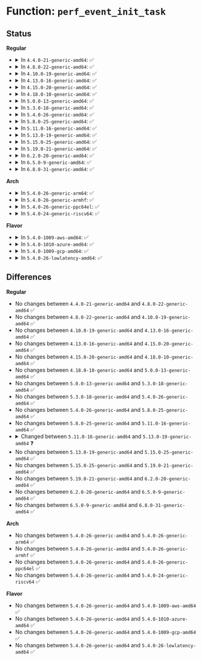 # Function: <code>perf_event_init_task</code>

## Status
<b>Regular</b>
<ul>
<li>
<details>
<summary>In <code>4.4.0-21-generic-amd64</code>: ✅</summary>

```c
int perf_event_init_task(struct task_struct * child)
```

```json
{
  "name": "perf_event_init_task",
  "collision_type": "Unique Global",
  "inline_type": "No",
  "funcs": [
    {
      "addr": 18446744071580437776,
      "name": "perf_event_init_task",
      "external": true,
      "loc": "kernel/events/core.c:9243",
      "file": "kernel/events/core.c",
      "inline": "seen, unknown",
      "caller_inline": [],
      "caller_func": [
        "kernel/fork.c:copy_process"
      ]
    }
  ],
  "symbols": [
    {
      "addr": 18446744071580437776,
      "name": "perf_event_init_task",
      "section": ".text",
      "bind": "STB_GLOBAL",
      "size": 897
    }
  ]
}
```
</details>
</li>
<li>
<details>
<summary>In <code>4.8.0-22-generic-amd64</code>: ✅</summary>

```c
int perf_event_init_task(struct task_struct * child)
```

```json
{
  "name": "perf_event_init_task",
  "collision_type": "Unique Global",
  "inline_type": "No",
  "funcs": [
    {
      "addr": 18446744071580511008,
      "name": "perf_event_init_task",
      "external": true,
      "loc": "kernel/events/core.c:10433",
      "file": "kernel/events/core.c",
      "inline": "seen, unknown",
      "caller_inline": [],
      "caller_func": []
    }
  ],
  "symbols": [
    {
      "addr": 18446744071580511008,
      "name": "perf_event_init_task",
      "section": ".text",
      "bind": "STB_GLOBAL",
      "size": 839
    }
  ]
}
```
</details>
</li>
<li>
<details>
<summary>In <code>4.10.0-19-generic-amd64</code>: ✅</summary>

```c
int perf_event_init_task(struct task_struct * child)
```

```json
{
  "name": "perf_event_init_task",
  "collision_type": "Unique Global",
  "inline_type": "No",
  "funcs": [
    {
      "addr": 18446744071580575216,
      "name": "perf_event_init_task",
      "external": true,
      "loc": "kernel/events/core.c:10705",
      "file": "kernel/events/core.c",
      "inline": "seen, unknown",
      "caller_inline": [],
      "caller_func": []
    }
  ],
  "symbols": [
    {
      "addr": 18446744071580575216,
      "name": "perf_event_init_task",
      "section": ".text",
      "bind": "STB_GLOBAL",
      "size": 643
    }
  ]
}
```
</details>
</li>
<li>
<details>
<summary>In <code>4.13.0-16-generic-amd64</code>: ✅</summary>

```c
int perf_event_init_task(struct task_struct * child)
```

```json
{
  "name": "perf_event_init_task",
  "collision_type": "Unique Global",
  "inline_type": "No",
  "funcs": [
    {
      "addr": 18446744071580605760,
      "name": "perf_event_init_task",
      "external": true,
      "loc": "kernel/events/core.c:10972",
      "file": "kernel/events/core.c",
      "inline": "seen, unknown",
      "caller_inline": [],
      "caller_func": []
    }
  ],
  "symbols": [
    {
      "addr": 18446744071580605760,
      "name": "perf_event_init_task",
      "section": ".text",
      "bind": "STB_GLOBAL",
      "size": 655
    }
  ]
}
```
</details>
</li>
<li>
<details>
<summary>In <code>4.15.0-20-generic-amd64</code>: ✅</summary>

```c
int perf_event_init_task(struct task_struct * child)
```

```json
{
  "name": "perf_event_init_task",
  "collision_type": "Unique Global",
  "inline_type": "No",
  "funcs": [
    {
      "addr": 18446744071580686528,
      "name": "perf_event_init_task",
      "external": true,
      "loc": "kernel/events/core.c:11004",
      "file": "kernel/events/core.c",
      "inline": "seen, unknown",
      "caller_inline": [],
      "caller_func": []
    }
  ],
  "symbols": [
    {
      "addr": 18446744071580686528,
      "name": "perf_event_init_task",
      "section": ".text",
      "bind": "STB_GLOBAL",
      "size": 622
    }
  ]
}
```
</details>
</li>
<li>
<details>
<summary>In <code>4.18.0-10-generic-amd64</code>: ✅</summary>

```c
int perf_event_init_task(struct task_struct * child)
```

```json
{
  "name": "perf_event_init_task",
  "collision_type": "Unique Global",
  "inline_type": "No",
  "funcs": [
    {
      "addr": 18446744071580818480,
      "name": "perf_event_init_task",
      "external": true,
      "loc": "kernel/events/core.c:11556",
      "file": "kernel/events/core.c",
      "inline": "seen, unknown",
      "caller_inline": [],
      "caller_func": []
    }
  ],
  "symbols": [
    {
      "addr": 18446744071580818480,
      "name": "perf_event_init_task",
      "section": ".text",
      "bind": "STB_GLOBAL",
      "size": 656
    }
  ]
}
```
</details>
</li>
<li>
<details>
<summary>In <code>5.0.0-13-generic-amd64</code>: ✅</summary>

```c
int perf_event_init_task(struct task_struct * child)
```

```json
{
  "name": "perf_event_init_task",
  "collision_type": "Unique Global",
  "inline_type": "No",
  "funcs": [
    {
      "addr": 18446744071580885152,
      "name": "perf_event_init_task",
      "external": true,
      "loc": "kernel/events/core.c:11599",
      "file": "kernel/events/core.c",
      "inline": "seen, unknown",
      "caller_inline": [],
      "caller_func": []
    }
  ],
  "symbols": [
    {
      "addr": 18446744071580885152,
      "name": "perf_event_init_task",
      "section": ".text",
      "bind": "STB_GLOBAL",
      "size": 656
    }
  ]
}
```
</details>
</li>
<li>
<details>
<summary>In <code>5.3.0-18-generic-amd64</code>: ✅</summary>

```c
int perf_event_init_task(struct task_struct * child)
```

```json
{
  "name": "perf_event_init_task",
  "collision_type": "Unique Global",
  "inline_type": "No",
  "funcs": [
    {
      "addr": 18446744071580982496,
      "name": "perf_event_init_task",
      "external": true,
      "loc": "kernel/events/core.c:11964",
      "file": "kernel/events/core.c",
      "inline": "seen, unknown",
      "caller_inline": [],
      "caller_func": [
        "kernel/fork.c:copy_process"
      ]
    }
  ],
  "symbols": [
    {
      "addr": 18446744071580982496,
      "name": "perf_event_init_task",
      "section": ".text",
      "bind": "STB_GLOBAL",
      "size": 668
    }
  ]
}
```
</details>
</li>
<li>
<details>
<summary>In <code>5.4.0-26-generic-amd64</code>: ✅</summary>

```c
int perf_event_init_task(struct task_struct * child)
```

```json
{
  "name": "perf_event_init_task",
  "collision_type": "Unique Global",
  "inline_type": "No",
  "funcs": [
    {
      "addr": 18446744071581036624,
      "name": "perf_event_init_task",
      "external": true,
      "loc": "kernel/events/core.c:12081",
      "file": "kernel/events/core.c",
      "inline": "seen, unknown",
      "caller_inline": [],
      "caller_func": [
        "kernel/fork.c:copy_process"
      ]
    }
  ],
  "symbols": [
    {
      "addr": 18446744071581036624,
      "name": "perf_event_init_task",
      "section": ".text",
      "bind": "STB_GLOBAL",
      "size": 667
    }
  ]
}
```
</details>
</li>
<li>
<details>
<summary>In <code>5.8.0-25-generic-amd64</code>: ✅</summary>

```c
int perf_event_init_task(struct task_struct * child)
```

```json
{
  "name": "perf_event_init_task",
  "collision_type": "Unique Global",
  "inline_type": "No",
  "funcs": [
    {
      "addr": 18446744071581215904,
      "name": "perf_event_init_task",
      "external": true,
      "loc": "kernel/events/core.c:12684",
      "file": "kernel/events/core.c",
      "inline": "seen, unknown",
      "caller_inline": [],
      "caller_func": [
        "kernel/fork.c:copy_process"
      ]
    }
  ],
  "symbols": [
    {
      "addr": 18446744071581215904,
      "name": "perf_event_init_task",
      "section": ".text",
      "bind": "STB_GLOBAL",
      "size": 132
    }
  ]
}
```
</details>
</li>
<li>
<details>
<summary>In <code>5.11.0-16-generic-amd64</code>: ✅</summary>

```c
int perf_event_init_task(struct task_struct * child)
```

```json
{
  "name": "perf_event_init_task",
  "collision_type": "Unique Global",
  "inline_type": "No",
  "funcs": [
    {
      "addr": 18446744071581258736,
      "name": "perf_event_init_task",
      "external": true,
      "loc": "kernel/events/core.c:12967",
      "file": "kernel/events/core.c",
      "inline": "seen, unknown",
      "caller_inline": [],
      "caller_func": [
        "kernel/fork.c:copy_process"
      ]
    }
  ],
  "symbols": [
    {
      "addr": 18446744071581258736,
      "name": "perf_event_init_task",
      "section": ".text",
      "bind": "STB_GLOBAL",
      "size": 132
    }
  ]
}
```
</details>
</li>
<li>
<details>
<summary>In <code>5.13.0-19-generic-amd64</code>: ✅</summary>

```c
int perf_event_init_task(struct task_struct * child, u64 clone_flags)
```

```json
{
  "name": "perf_event_init_task",
  "collision_type": "Unique Global",
  "inline_type": "No",
  "funcs": [
    {
      "addr": 18446744071581277360,
      "name": "perf_event_init_task",
      "external": true,
      "loc": "kernel/events/core.c:13160",
      "file": "kernel/events/core.c",
      "inline": "seen, unknown",
      "caller_inline": [],
      "caller_func": [
        "kernel/fork.c:copy_process"
      ]
    }
  ],
  "symbols": [
    {
      "addr": 18446744071581277360,
      "name": "perf_event_init_task",
      "section": ".text",
      "bind": "STB_GLOBAL",
      "size": 147
    }
  ]
}
```
</details>
</li>
<li>
<details>
<summary>In <code>5.15.0-25-generic-amd64</code>: ✅</summary>

```c
int perf_event_init_task(struct task_struct * child, u64 clone_flags)
```

```json
{
  "name": "perf_event_init_task",
  "collision_type": "Unique Global",
  "inline_type": "No",
  "funcs": [
    {
      "addr": 18446744071581521104,
      "name": "perf_event_init_task",
      "external": true,
      "loc": "kernel/events/core.c:13281",
      "file": "kernel/events/core.c",
      "inline": "seen, unknown",
      "caller_inline": [],
      "caller_func": [
        "kernel/fork.c:copy_process"
      ]
    }
  ],
  "symbols": [
    {
      "addr": 18446744071581521104,
      "name": "perf_event_init_task",
      "section": ".text",
      "bind": "STB_GLOBAL",
      "size": 147
    }
  ]
}
```
</details>
</li>
<li>
<details>
<summary>In <code>5.19.0-21-generic-amd64</code>: ✅</summary>

```c
int perf_event_init_task(struct task_struct * child, u64 clone_flags)
```

```json
{
  "name": "perf_event_init_task",
  "collision_type": "Unique Global",
  "inline_type": "No",
  "funcs": [
    {
      "addr": 18446744071581868592,
      "name": "perf_event_init_task",
      "external": true,
      "loc": "kernel/events/core.c:13251",
      "file": "kernel/events/core.c",
      "inline": "seen, unknown",
      "caller_inline": [],
      "caller_func": [
        "kernel/fork.c:copy_process"
      ]
    }
  ],
  "symbols": [
    {
      "addr": 18446744071581868592,
      "name": "perf_event_init_task",
      "section": ".text",
      "bind": "STB_GLOBAL",
      "size": 157
    }
  ]
}
```
</details>
</li>
<li>
<details>
<summary>In <code>6.2.0-20-generic-amd64</code>: ✅</summary>

```c
int perf_event_init_task(struct task_struct * child, u64 clone_flags)
```

```json
{
  "name": "perf_event_init_task",
  "collision_type": "Unique Global",
  "inline_type": "No",
  "funcs": [
    {
      "addr": 18446744071582296016,
      "name": "perf_event_init_task",
      "external": true,
      "loc": "kernel/events/core.c:13480",
      "file": "kernel/events/core.c",
      "inline": "seen, unknown",
      "caller_inline": [],
      "caller_func": [
        "kernel/fork.c:copy_process"
      ]
    }
  ],
  "symbols": [
    {
      "addr": 18446744071582296016,
      "name": "perf_event_init_task",
      "section": ".text",
      "bind": "STB_GLOBAL",
      "size": 144
    }
  ]
}
```
</details>
</li>
<li>
<details>
<summary>In <code>6.5.0-9-generic-amd64</code>: ✅</summary>

```c
int perf_event_init_task(struct task_struct * child, u64 clone_flags)
```

```json
{
  "name": "perf_event_init_task",
  "collision_type": "Unique Global",
  "inline_type": "No",
  "funcs": [
    {
      "addr": 18446744071582496784,
      "name": "perf_event_init_task",
      "external": true,
      "loc": "kernel/events/core.c:13522",
      "file": "kernel/events/core.c",
      "inline": "seen, unknown",
      "caller_inline": [],
      "caller_func": [
        "kernel/fork.c:copy_process"
      ]
    }
  ],
  "symbols": [
    {
      "addr": 18446744071582496784,
      "name": "perf_event_init_task",
      "section": ".text",
      "bind": "STB_GLOBAL",
      "size": 144
    }
  ]
}
```
</details>
</li>
<li>
<details>
<summary>In <code>6.8.0-31-generic-amd64</code>: ✅</summary>

```c
int perf_event_init_task(struct task_struct * child, u64 clone_flags)
```

```json
{
  "name": "perf_event_init_task",
  "collision_type": "Unique Global",
  "inline_type": "No",
  "funcs": [
    {
      "addr": 18446744071582665232,
      "name": "perf_event_init_task",
      "external": true,
      "loc": "kernel/events/core.c:13620",
      "file": "kernel/events/core.c",
      "inline": "seen, unknown",
      "caller_inline": [],
      "caller_func": [
        "kernel/fork.c:copy_process"
      ]
    }
  ],
  "symbols": [
    {
      "addr": 18446744071582665232,
      "name": "perf_event_init_task",
      "section": ".text",
      "bind": "STB_GLOBAL",
      "size": 144
    }
  ]
}
```
</details>
</li>
</ul>
<b>Arch</b>
<ul>
<li>
<details>
<summary>In <code>5.4.0-26-generic-arm64</code>: ✅</summary>

```c
int perf_event_init_task(struct task_struct * child)
```

```json
{
  "name": "perf_event_init_task",
  "collision_type": "Unique Global",
  "inline_type": "No",
  "funcs": [
    {
      "addr": 18446603336492389080,
      "name": "perf_event_init_task",
      "external": true,
      "loc": "kernel/events/core.c:12081",
      "file": "kernel/events/core.c",
      "inline": "seen, unknown",
      "caller_inline": [],
      "caller_func": [
        "kernel/fork.c:copy_process"
      ]
    }
  ],
  "symbols": [
    {
      "addr": 18446603336492389080,
      "name": "perf_event_init_task",
      "section": ".text",
      "bind": "STB_GLOBAL",
      "size": 656
    }
  ]
}
```
</details>
</li>
<li>
<details>
<summary>In <code>5.4.0-26-generic-armhf</code>: ✅</summary>

```c
int perf_event_init_task(struct task_struct * child)
```

```json
{
  "name": "perf_event_init_task",
  "collision_type": "Unique Global",
  "inline_type": "No",
  "funcs": [
    {
      "addr": 3226276980,
      "name": "perf_event_init_task",
      "external": true,
      "loc": "kernel/events/core.c:12081",
      "file": "kernel/events/core.c",
      "inline": "seen, unknown",
      "caller_inline": [],
      "caller_func": [
        "kernel/fork.c:copy_process"
      ]
    }
  ],
  "symbols": [
    {
      "addr": 3226276980,
      "name": "perf_event_init_task",
      "section": ".text",
      "bind": "STB_GLOBAL",
      "size": 668
    }
  ]
}
```
</details>
</li>
<li>
<details>
<summary>In <code>5.4.0-26-generic-ppc64el</code>: ✅</summary>

```c
int perf_event_init_task(struct task_struct * child)
```

```json
{
  "name": "perf_event_init_task",
  "collision_type": "Unique Global",
  "inline_type": "No",
  "funcs": [
    {
      "addr": 13835058055285650848,
      "name": "perf_event_init_task",
      "external": true,
      "loc": "kernel/events/core.c:12081",
      "file": "kernel/events/core.c",
      "inline": "seen, unknown",
      "caller_inline": [],
      "caller_func": [
        "kernel/fork.c:copy_process"
      ]
    }
  ],
  "symbols": [
    {
      "addr": 13835058055285650848,
      "name": "perf_event_init_task",
      "section": ".text",
      "bind": "STB_GLOBAL",
      "size": 916
    }
  ]
}
```
</details>
</li>
<li>
<details>
<summary>In <code>5.4.0-24-generic-riscv64</code>: ✅</summary>

```c
int perf_event_init_task(struct task_struct * child)
```

```json
{
  "name": "perf_event_init_task",
  "collision_type": "Unique Global",
  "inline_type": "No",
  "funcs": [
    {
      "addr": 18446743936272500282,
      "name": "perf_event_init_task",
      "external": true,
      "loc": "kernel/events/core.c:12081",
      "file": "kernel/events/core.c",
      "inline": "seen, unknown",
      "caller_inline": [],
      "caller_func": [
        "kernel/fork.c:copy_process"
      ]
    }
  ],
  "symbols": [
    {
      "addr": 18446743936272500282,
      "name": "perf_event_init_task",
      "section": ".text",
      "bind": "STB_GLOBAL",
      "size": 554
    }
  ]
}
```
</details>
</li>
</ul>
<b>Flavor</b>
<ul>
<li>
<details>
<summary>In <code>5.4.0-1009-aws-amd64</code>: ✅</summary>

```c
int perf_event_init_task(struct task_struct * child)
```

```json
{
  "name": "perf_event_init_task",
  "collision_type": "Unique Global",
  "inline_type": "No",
  "funcs": [
    {
      "addr": 18446744071581005472,
      "name": "perf_event_init_task",
      "external": true,
      "loc": "kernel/events/core.c:12081",
      "file": "kernel/events/core.c",
      "inline": "seen, unknown",
      "caller_inline": [],
      "caller_func": [
        "kernel/fork.c:copy_process"
      ]
    }
  ],
  "symbols": [
    {
      "addr": 18446744071581005472,
      "name": "perf_event_init_task",
      "section": ".text",
      "bind": "STB_GLOBAL",
      "size": 668
    }
  ]
}
```
</details>
</li>
<li>
<details>
<summary>In <code>5.4.0-1010-azure-amd64</code>: ✅</summary>

```c
int perf_event_init_task(struct task_struct * child)
```

```json
{
  "name": "perf_event_init_task",
  "collision_type": "Unique Global",
  "inline_type": "No",
  "funcs": [
    {
      "addr": 18446744071580951600,
      "name": "perf_event_init_task",
      "external": true,
      "loc": "kernel/events/core.c:12081",
      "file": "kernel/events/core.c",
      "inline": "seen, unknown",
      "caller_inline": [],
      "caller_func": [
        "kernel/fork.c:copy_process"
      ]
    }
  ],
  "symbols": [
    {
      "addr": 18446744071580951600,
      "name": "perf_event_init_task",
      "section": ".text",
      "bind": "STB_GLOBAL",
      "size": 668
    }
  ]
}
```
</details>
</li>
<li>
<details>
<summary>In <code>5.4.0-1009-gcp-amd64</code>: ✅</summary>

```c
int perf_event_init_task(struct task_struct * child)
```

```json
{
  "name": "perf_event_init_task",
  "collision_type": "Unique Global",
  "inline_type": "No",
  "funcs": [
    {
      "addr": 18446744071580996672,
      "name": "perf_event_init_task",
      "external": true,
      "loc": "kernel/events/core.c:12081",
      "file": "kernel/events/core.c",
      "inline": "seen, unknown",
      "caller_inline": [],
      "caller_func": [
        "kernel/fork.c:copy_process"
      ]
    }
  ],
  "symbols": [
    {
      "addr": 18446744071580996672,
      "name": "perf_event_init_task",
      "section": ".text",
      "bind": "STB_GLOBAL",
      "size": 667
    }
  ]
}
```
</details>
</li>
<li>
<details>
<summary>In <code>5.4.0-26-lowlatency-amd64</code>: ✅</summary>

```c
int perf_event_init_task(struct task_struct * child)
```

```json
{
  "name": "perf_event_init_task",
  "collision_type": "Unique Global",
  "inline_type": "No",
  "funcs": [
    {
      "addr": 18446744071581057760,
      "name": "perf_event_init_task",
      "external": true,
      "loc": "kernel/events/core.c:12081",
      "file": "kernel/events/core.c",
      "inline": "seen, unknown",
      "caller_inline": [],
      "caller_func": [
        "kernel/fork.c:copy_process"
      ]
    }
  ],
  "symbols": [
    {
      "addr": 18446744071581057760,
      "name": "perf_event_init_task",
      "section": ".text",
      "bind": "STB_GLOBAL",
      "size": 668
    }
  ]
}
```
</details>
</li>
</ul>

## Differences
<b>Regular</b>
<ul>
<li>
No changes between <code>4.4.0-21-generic-amd64</code> and <code>4.8.0-22-generic-amd64</code> ✅
</li>
<li>
No changes between <code>4.8.0-22-generic-amd64</code> and <code>4.10.0-19-generic-amd64</code> ✅
</li>
<li>
No changes between <code>4.10.0-19-generic-amd64</code> and <code>4.13.0-16-generic-amd64</code> ✅
</li>
<li>
No changes between <code>4.13.0-16-generic-amd64</code> and <code>4.15.0-20-generic-amd64</code> ✅
</li>
<li>
No changes between <code>4.15.0-20-generic-amd64</code> and <code>4.18.0-10-generic-amd64</code> ✅
</li>
<li>
No changes between <code>4.18.0-10-generic-amd64</code> and <code>5.0.0-13-generic-amd64</code> ✅
</li>
<li>
No changes between <code>5.0.0-13-generic-amd64</code> and <code>5.3.0-18-generic-amd64</code> ✅
</li>
<li>
No changes between <code>5.3.0-18-generic-amd64</code> and <code>5.4.0-26-generic-amd64</code> ✅
</li>
<li>
No changes between <code>5.4.0-26-generic-amd64</code> and <code>5.8.0-25-generic-amd64</code> ✅
</li>
<li>
No changes between <code>5.8.0-25-generic-amd64</code> and <code>5.11.0-16-generic-amd64</code> ✅
</li>
<li>
<details>
<summary>Changed between <code>5.11.0-16-generic-amd64</code> and <code>5.13.0-19-generic-amd64</code> ❓</summary>
<ul>
<li>
<b>Param added. </b>
<code>u64 clone_flags</code>
</li>
</ul>
</details>
</li>
<li>
No changes between <code>5.13.0-19-generic-amd64</code> and <code>5.15.0-25-generic-amd64</code> ✅
</li>
<li>
No changes between <code>5.15.0-25-generic-amd64</code> and <code>5.19.0-21-generic-amd64</code> ✅
</li>
<li>
No changes between <code>5.19.0-21-generic-amd64</code> and <code>6.2.0-20-generic-amd64</code> ✅
</li>
<li>
No changes between <code>6.2.0-20-generic-amd64</code> and <code>6.5.0-9-generic-amd64</code> ✅
</li>
<li>
No changes between <code>6.5.0-9-generic-amd64</code> and <code>6.8.0-31-generic-amd64</code> ✅
</li>
</ul>
<b>Arch</b>
<ul>
<li>
No changes between <code>5.4.0-26-generic-amd64</code> and <code>5.4.0-26-generic-arm64</code> ✅
</li>
<li>
No changes between <code>5.4.0-26-generic-amd64</code> and <code>5.4.0-26-generic-armhf</code> ✅
</li>
<li>
No changes between <code>5.4.0-26-generic-amd64</code> and <code>5.4.0-26-generic-ppc64el</code> ✅
</li>
<li>
No changes between <code>5.4.0-26-generic-amd64</code> and <code>5.4.0-24-generic-riscv64</code> ✅
</li>
</ul>
<b>Flavor</b>
<ul>
<li>
No changes between <code>5.4.0-26-generic-amd64</code> and <code>5.4.0-1009-aws-amd64</code> ✅
</li>
<li>
No changes between <code>5.4.0-26-generic-amd64</code> and <code>5.4.0-1010-azure-amd64</code> ✅
</li>
<li>
No changes between <code>5.4.0-26-generic-amd64</code> and <code>5.4.0-1009-gcp-amd64</code> ✅
</li>
<li>
No changes between <code>5.4.0-26-generic-amd64</code> and <code>5.4.0-26-lowlatency-amd64</code> ✅
</li>
</ul>
